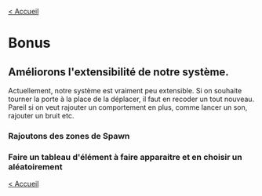﻿[< Accueil](README.md) 

# Bonus


## Améliorons l'extensibilité de notre système.
Actuellement, notre système est vraiment peu extensible. Si on souhaite tourner la porte à la place
de la déplacer, il faut en recoder un tout nouveau. Pareil si on veut rajouter un comportement en plus,
comme lancer un son, rajouter un bruit etc.

### Rajoutons des zones de Spawn

### Faire un tableau d'élément à faire apparaitre et en choisir un aléatoirement

[< Accueil](README.md)